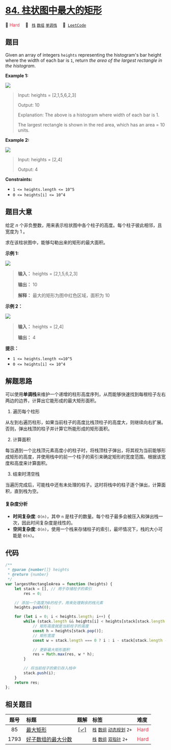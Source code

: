 # [84. 柱状图中最大的矩形](https://leetcode.com/problems/largest-rectangle-in-histogram)

🔴 <font color=#ff334b>Hard</font>&emsp; 🔖&ensp; [`栈`](/tag/stack.md) [`数组`](/tag/array.md) [`单调栈`](/tag/monotonic-stack.md)&emsp; 🔗&ensp;[`LeetCode`](https://leetcode.com/problems/largest-rectangle-in-histogram)

## 题目

Given an array of integers `heights` representing the histogram's bar height
where the width of each bar is `1`, return _the area of the largest rectangle
in the histogram_.

**Example 1:**

![](https://assets.leetcode.com/uploads/2021/01/04/histogram.jpg)

> Input: heights = [2,1,5,6,2,3]
>
> Output: 10
>
> Explanation: The above is a histogram where width of each bar is 1.
>
> The largest rectangle is shown in the red area, which has an area = 10 units.

**Example 2:**

![](https://assets.leetcode.com/uploads/2021/01/04/histogram-1.jpg)

> Input: heights = [2,4]
>
> Output: 4

**Constraints:**

- `1 <= heights.length <= 10^5`
- `0 <= heights[i] <= 10^4`

## 题目大意

给定 _n_ 个非负整数，用来表示柱状图中各个柱子的高度。每个柱子彼此相邻，且宽度为 1 。

求在该柱状图中，能够勾勒出来的矩形的最大面积。

**示例 1:**

![](https://assets.leetcode.com/uploads/2021/01/04/histogram.jpg)

> **输入：** heights = [2,1,5,6,2,3]
>
> **输出：** 10
>
> **解释：** 最大的矩形为图中红色区域，面积为 10

**示例 2：**

![](https://assets.leetcode.com/uploads/2021/01/04/histogram-1.jpg)

> **输入：** heights = [2,4]
>
> **输出：** 4

**提示：**

- `1 <= heights.length <=10^5`
- `0 <= heights[i] <= 10^4`

## 解题思路

可以使用**单调栈**来维护一个递增的柱形高度序列，从而能够快速找到每根柱子左右两边的边界，计算出它能形成的最大矩形面积。

1. 遍历每个柱形

从左到右遍历柱形，如果当前柱子的高度比栈顶柱子的高度大，则继续向右扩展。否则，弹出栈顶的柱子并计算它所能形成的矩形面积。

2. 计算面积

每当遇到一个比栈顶元素高度小的柱子时，将栈顶柱子弹出，将其视为当前能够形成矩形的高度，并使用栈中的前一个柱子的索引来确定矩形的宽度范围。根据该宽度和高度来计算面积。

3. 结束时清空栈

当遍历完成后，可能栈中还有未处理的柱子。这时将栈中的柱子逐个弹出，计算面积，直到栈为空。

#### 复杂度分析

- **时间复杂度**: `O(n)`，其中 `n` 是柱子的数量。每个柱子最多会被压入和弹出栈一次，因此时间复杂度是线性的。
- **空间复杂度**: `O(n)`，使用一个栈来存储柱子的索引，最坏情况下，栈的大小可能是 `O(n)`。

## 代码

```javascript
/**
 * @param {number[]} heights
 * @return {number}
 */
var largestRectangleArea = function (heights) {
	let stack = [], // 用于存储柱子的索引
		res = 0;

	// 添加一个高度为0的柱子，用来处理剩余的栈元素
	heights.push(0);

	for (let i = 0; i < heights.length; i++) {
		while (stack.length && heights[i] < heights[stack[stack.length - 1]]) {
			// 矩形高度就是当前柱子的高度
			const h = heights[stack.pop()];
			// 矩形宽度
			const w = stack.length === 0 ? i : i - stack[stack.length - 1] - 1;

			// 更新最大矩形面积
			res = Math.max(res, w * h);
		}

		// 将当前柱子的索引存入栈中
		stack.push(i);
	}
	return res;
};
```

## 相关题目

<!-- prettier-ignore -->
| 题号 | 标题 | 题解 | 标签 | 难度 |
| :------: | :------ | :------: | :------ | :------ |
| 85 | [最大矩形](https://leetcode.com/problems/maximal-rectangle) | [[✓]](/problem/0085.md) |  [`栈`](/tag/stack.md) [`数组`](/tag/array.md) [`动态规划`](/tag/dynamic-programming.md) `2+` | <font color=#ff334b>Hard</font> |
| 1793 | [好子数组的最大分数](https://leetcode.com/problems/maximum-score-of-a-good-subarray) |  |  [`栈`](/tag/stack.md) [`数组`](/tag/array.md) [`双指针`](/tag/two-pointers.md) `2+` | <font color=#ff334b>Hard</font> |